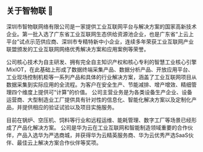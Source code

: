 ## 关于智物联 👋

深圳市智物联网络有限公司是一家提供工业互联网平台与解决方案的国家高新技术企业。第一批入选了广东省工业互联网生态供给资源池企业，也是广东省“上云上平台”试点示范供应商、深圳市专精特新中小企业，连续多年荣获工业互联网产业联盟颁发的工业互联网网络优秀解决方案和应用案例等荣誉。

公司核心技术为自主研发、拥有完全自主知识产权和核心专利的智慧工业核心引擎MixIOT，在此基础上形成了数据终端采集产品、数据分析产品、开放应用平台、工业现场控制机柜等一系列产品和具体的行业解决方案，涵盖了工业互联网项目从数据采集到实际应用的全流程。为客户在安全生产、节能减排、增产增效、精细管理四个维度上提供可“计算”的价值。 公司主营业务是为各类设备生产企业、设备运营商、大型制造业工厂提供具有针对性的信息化、智能化解决方案以及定制化产品，并提供相应的验证试验以及项目实施服务。

目前在锅炉、空压机、饲料等行业和远程运维、能耗管理、数字工厂等场景已经形成了产品化解决方案。 公司是华为云在工业互联网和智能制造领域重要的合作伙伴，产品入选华为严选商城，并获得华为云精英服务商、华为云优秀严选SaaS伙伴、最佳云上解决方案合作伙伴等奖项。



